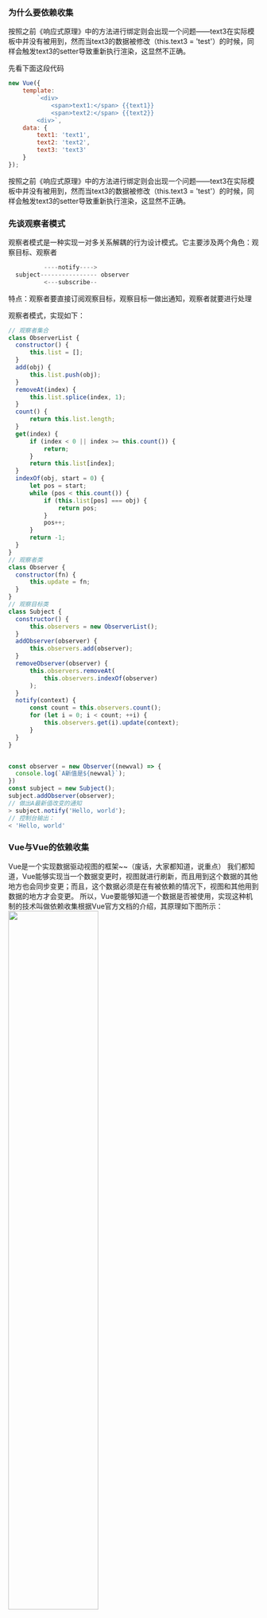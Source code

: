 
### 为什么要依赖收集 
按照之前《响应式原理》中的方法进行绑定则会出现一个问题——text3在实际模板中并没有被用到，然而当text3的数据被修改（this.text3 = 'test'）的时候，同样会触发text3的setter导致重新执行渲染，这显然不正确。

先看下面这段代码
``` javascript
new Vue({
    template: 
        `<div>
            <span>text1:</span> {{text1}}
            <span>text2:</span> {{text2}}
        <div>`,
    data: {
        text1: 'text1',
        text2: 'text2',
        text3: 'text3'
    }
});
```
按照之前《响应式原理》中的方法进行绑定则会出现一个问题——text3在实际模板中并没有被用到，然而当text3的数据被修改（this.text3 = 'test'）的时候，同样会触发text3的setter导致重新执行渲染，这显然不正确。

### 先谈观察者模式
  观察者模式是一种实现一对多关系解耦的行为设计模式。它主要涉及两个角色：观察目标、观察者
``` javascript
          ----notify---->
  subject---------------- observer
          <---subscribe--
```

特点：观察者要直接订阅观察目标，观察目标一做出通知，观察者就要进行处理

  观察者模式，实现如下：
  ``` javascript
  // 观察者集合
class ObserverList {
    constructor() {
        this.list = [];
    }
    add(obj) {
        this.list.push(obj);
    }
    removeAt(index) {
        this.list.splice(index, 1);
    }
    count() {
        return this.list.length;
    }
    get(index) {
        if (index < 0 || index >= this.count()) {
            return;
        }
        return this.list[index];
    }
    indexOf(obj, start = 0) {
        let pos = start;
        while (pos < this.count()) {
            if (this.list[pos] === obj) {
                return pos;
            }
            pos++;
        }
        return -1;
    }
}
// 观察者类
class Observer {
    constructor(fn) {
        this.update = fn;
    }
}
// 观察目标类
class Subject {
    constructor() {
        this.observers = new ObserverList(); 
    }
    addObserver(observer) {
        this.observers.add(observer);
    }
    removeObserver(observer) {
        this.observers.removeAt(
            this.observers.indexOf(observer)
        );
    }
    notify(context) {
        const count = this.observers.count();
        for (let i = 0; i < count; ++i) {
            this.observers.get(i).update(context);
        }
    }
}


const observer = new Observer((newval) => {
    console.log(`A新值是${newval}`);
})
const subject = new Subject();
subject.addObserver(observer);
// 做出A最新值改变的通知
> subject.notify('Hello, world');
// 控制台输出：
< 'Hello, world'

```

### Vue与Vue的依赖收集
Vue是一个实现数据驱动视图的框架~~（废话，大家都知道，说重点）
我们都知道，Vue能够实现当一个数据变更时，视图就进行刷新，而且用到这个数据的其他地方也会同步变更；而且，这个数据必须是在有被依赖的情况下，视图和其他用到数据的地方才会变更。
所以，Vue要能够知道一个数据是否被使用，实现这种机制的技术叫做依赖收集根据Vue官方文档的介绍，其原理如下图所示：
 <img src="https://github.com/dinghuahua/blog/blob/master/vue%E5%AD%A6%E4%B9%A0/imges/data.png" width="60%"> 

### 依赖收集与观察者模式
在Vue依赖收集里：谁是观察者？谁是观察目标？
显然：
  依赖的数据是观察目标
  视图、计算属性、侦听器这些是观察者

### 从源码解析Vue的依赖收集

1、角色
  Vue源码中实现依赖收集，实现了三个类：

  *  Dep：扮演观察目标的角色，每一个数据都会有Dep类实例，它内部有个subs队列，subs就是subscribers的意思，保存着依赖本数据的观察者，当本数据变更时，调用dep.notify()通知观察者
  *  Watcher：扮演观察者的角色，进行观察者函数的包装处理。如render()函数，会被进行包装成一个Watcher实例
  *  Observer：辅助的可观测类，数组/对象通过它的转化，可成为可观测数据

2、每一个数据都有的Dep类实例
  Dep类实例依附于每个数据而出来，用来管理依赖数据的Watcher类实例
#### Dep
  简单理解就是：谁依赖data.x中的数据，就把这个谁对应生的成watch收集起来并放进data.x对应的dep.subs
              当data.x发生数据发生变化时，就调用dep.notify进行通知dep.subs中的所有watcher
              全局的Dep.target指向当前执行到哪个watcher了
``` javascript
class Dep {
    static target = null;  // 巧妙的设计！
    constructor() {
        this.subs = [];
    }
    addSub(sub) {
        this.subs.push(sub);
    }
    removeSub(sub) {
        this.subs.$remove(sub);
    }
    depend() {
        Dep.target.addDep(this);
    }
    notify() {
        const subs = this.subs.slice();
        for (let i = 0, l = subs.length; i < l; i++) {
            subs[i].update();
        }
    }
}
```
#### watcher
``` javascript
<template>
    <div>{{a}}</div>
</template>
computed: {
    newValue() {
        return this.a + 1;
    }
}
```
那么，template被编译后，会形成AST，在执行render()函数过程中就会触发data.a的getter，并且这个过程是惰性收集的（如newValue虽然用到 了a，但如果它没有被调用执行，就不会触发getter，也就不会被添加到data.a的dep.subs里）

假设template变成了这样子：
``` javascript
<template>
    <div>I am {{a}}，plus 1 is {{newValue}}</div>
</template>
```

那么，可以看到就对应了两个观察者函数：计算属性newValue和render()函数，它们会被包装为两个watcher。<br>
在执行render()函数渲染的过程中，访问了data.a，从而使得data.a的dep.subs里加入了render@watcher<br>
又访问了计算属性newValue，计算属性里访问了data.a，使得data.a的dep.subs里加入了newValue@watcher。<br>
所以data.a的dep.subs里就有了[render@watcher, newValue@watcher]<br>
为什么访问特定数据就使能让数据的deps.subs里加入了watcher呢？<br>
这是因为，在访问getter之前，就已经进入了某个watcher的上下文了(非常重要)，所以有一件事情是可以保证的：Watcher类的实例watcher已经准备好了，并且已经调用了watcher.get()，Dep.target是有值的<br>
所以，我们看到getter里进行依赖收集的写法是dep.depend()，并没有传入什么参数，这是因为，我们只需要把Dep.target加入当前dep.subs里就好了。

总结： get进行收集watcher,set进行通知watcher

vue源码watcher中重要方法实现
``` javascript
export default class Watcher {
  ...
  /**
   * Add a dependency to this directive.
   */
  addDep (dep: Dep) {
    const id = dep.id
    if (!this.newDepIds.has(id)) {
      this.newDepIds.add(id)
      this.newDeps.push(dep)
      if (!this.depIds.has(id)) {
        dep.addSub(this)
      }
    }
  }
}
```
概括起来就是：
  1、判断是否收集过这个依赖，收集过就不再收集，没有收集过就加入newDeps。同时，判断有无缓存过依赖，缓存过就不再加入到dep.subs里了。

  2、setter里进行的，则是在值变更后，通知watcher进行重新计算。由于setter能访问到闭包中dep，所以就能获得dep.subs，从而知道有哪些watcher依赖于当前数据，如果自己的值变化了，通过调用dep.notify()，来遍历dep.subs里的watcher，执行每个watcher的update()方法，让每个watcher进行重新计算。

#### Observer
observe函数
``` javascript
function observe (value, vm) {
    if (!value || typeof value !== 'object') {
        return
    }
    var ob
    if (hasOwn(value, '__ob__') && value.__ob__ instanceof Observer) {
        ob = value.__ob__
    } else if (shouldConvert && (isArray(value) || isPlainObject(value)) && Object.isExtensible(value) && !value._isVue) {
        ob = new Observer(value)
    }
    if (ob && vm) {
        ob.addVm(vm)
    }
    return ob
}
```
总结来说就是：
只为对象/数组 实例一个Observer类的实例，而且就只会实例化一次，并且需要数据是可配置的时候才会实例化Observer类实例。
Observer类实现
``` javascript
class Observer {
    constructor(value) {
        this.value = value
        this.dep = new Dep()
        def(value, '__ob__', this)
        if (isArray(value)) {
            var augment = hasProto
              ? protoAugment
              : copyAugment
            augment(value, arrayMethods, arrayKeys)
            this.observeArray(value)
        } else {
            this.walk(value)
        }
    }
    walk(obj) {
        var keys = Object.keys(obj)
        for (var i = 0, l = keys.length; i < l; i++) {
            this.convert(keys[i], obj[keys[i]])
        }
    }
    observeArray(items) {
        // 对数组每个元素进行处理
        // 主要是处理数组元素中还有数组的情况
        for (var i = 0, l = items.length; i < l; i++) {
            observe(items[i])
        }
    }
    convert(key, val) {
        defineReactive(this.value, key, val)
    }
    addVm(vm) {
        (this.vms || (this.vms = [])).push(vm)
    }
    removeVm(vm) {
        this.vms.$remove(vm)
    }
}
```
总结：
  * 如果value是个对象，就执行walk()过程，遍历对象把每一项数据都变为可观测数据（调用defineReactive方法处理）
  * 如果value是个数组，就执行observeArray()过程，递归地对数组元素调用observe()，以便能够对元素还是数组的情况进行处理

#### 数组
除了对arr重新赋值一个数组外，数组的原生方法的操作（push,pop,shift,unshift,splice,sort,reverse)都不会被setter检测到。所以为了能检测到数组的变更操作，Vue在数组的原型链上定义一系列扩展原生操作方法，以此实现数组变更的检测,即保留原来操作的基础上，加入我们的特定的操作代码。
思路：
  * 保留数组原来的操作
  * push、unshift、splice这些方法，会带来新的数据元素，而新带来的数据元素，我们是有办法得知的（即为传入的参数）
  * 那么新增的元素也是需要被配置为可观测数据的，这样子后续数据的变更才能得以处理。所以要对新增的元素调用observer实例上的observeArray方法进行一遍观测处理
  * 由于数组变更了，那么就需要通知观察者，所以通过ob.dep.notify()对数组的观察者watchers进行通知
比如：
``` javascript
const arrayMethods = Object.create(Array.prototype); 
// 形成：arrayMethods.__proto__ -> Array.prototype
const originalPush = arrayMethods.push;
Object.defineProperty(arrayMethods, 'push', {
    configurable: true,
    enumerable: false,
    writable: true,
    value(...args) {
        const result = originalPush.apply(this, args);
        console.log('对数组进行了push操作，加入了值：', args);
        return result;
    }
})
data.arr.__proto__ = arrayMethods
data.arr.push([5, 6], 7) // 对数组进行了push操作，加入了值：[5, 6], 7 
```
Vue具体的实现如下:
``` javascript
import { def } from '../util/index'

const arrayProto = Array.prototype
export const arrayMethods = Object.create(arrayProto)
const methodsToPatch = [
  'push',
  'pop',
  'shift',
  'unshift',
  'splice',
  'sort',
  'reverse'
]

/**
 * Intercept mutating methods and emit events
 */
methodsToPatch.forEach(function (method) {
  // cache original method
  const original = arrayProto[method]
  def(arrayMethods, method, function mutator (...args) {
    const result = original.apply(this, args)
    const ob = this.__ob__
    let inserted
    switch (method) {
      case 'push':
      case 'unshift':
        inserted = args
        break
      case 'splice':
        inserted = args.slice(2)
        break
    }
    if (inserted) ob.observeArray(inserted)
    // notify change
    ob.dep.notify()
    return result
  })
})
```
### defineReative
Vue2.x实现数据劫持使用的是Object.defineProperty()，而使用Object.defineProperty()来拦截数据的操作，都封装在了defineReactive里。
接下来，我们来解析下defineReactive()源码：

``` javascript
function defineReactive (obj, key, val) {
    var dep = new Dep()
    var property = Object.getOwnPropertyDescriptor(obj, key)
    if (property && property.configurable === false) {
        return
    }
    var getter = property && property.get
    var setter = property && property.set

    var childOb = observe(val)
    Object.defineProperty(obj, key, {
        enumerable: true,
        configurable: true,
        get: function reactiveGetter () {
            var value = getter ? getter.call(obj) : val
            if (Dep.target) {
                dep.depend()
                if (childOb) {
                    childOb.dep.depend()
                }
                if (isArray(value)) {
                    for (var e, i = 0, l = value.length; i < l; i++) {
                        e = value[i]
                        e && e.__ob__ && e.__ob__.dep.depend()
                    }
                }
            }
            return value
        },
        set: function reactiveSetter (newVal) {
            var value = getter ? getter.call(obj) : val
            if (newVal === value) {
                return
            }
            if (setter) {
                setter.call(obj, newVal)
            } else {
                val = newVal
            }
            childOb = observe(newVal)
            dep.notify()
        }
    })
}
```
总结： 
  闭包的妙用：上述代码里Object.defineProperty()里的get/set方法相对于var dep = new Dep()形成了闭包，从而很巧妙地保存了dep实例,这样的话get/set 中都可以进行访问dep




  三、总结
总结而言，Vue的依赖收集，是观察者模式的一种应用。其原理总结如图：
1、配置依赖观测
<img src="https://github.com/dinghuahua/blog/blob/master/git-study/images/git4.png" width="60%">  
2、收集依赖
<img src="https://github.com/dinghuahua/blog/blob/master/git-study/images/git4.png" width="60%">  
3、数据值变更
<img src="https://github.com/dinghuahua/blog/blob/master/git-study/images/git4.png" width="60%">  

